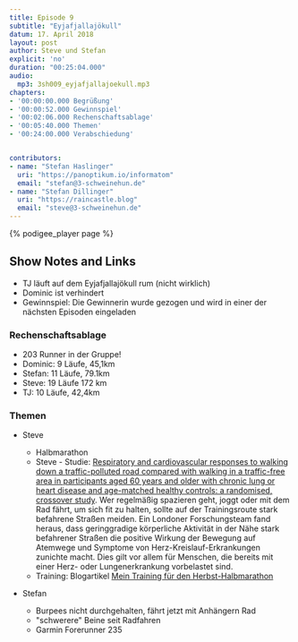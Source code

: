 ```yaml
---
title: Episode 9
subtitle: "Eyjafjallajökull"
datum: 17. April 2018
layout: post
author: Steve und Stefan
explicit: 'no'
duration: "00:25:04.000"
audio:
  mp3: 3sh009_eyjafjallajoekull.mp3
chapters:
- '00:00:00.000 Begrüßung'
- '00:00:52.000 Gewinnspiel'
- '00:02:06.000 Rechenschaftsablage'
- '00:05:40.000 Themen'
- '00:24:00.000 Verabschiedung'


contributors:
- name: "Stefan Haslinger"
  uri: "https://panoptikum.io/informatom"
  email: "stefan@3-schweinehun.de"
- name: "Stefan Dillinger"
  uri: "https://raincastle.blog"
  email: "steve@3-schweinehun.de"
---
```


{% podigee_player page %}

## Show Notes and Links

* TJ läuft auf dem Eyjafjallajökull rum (nicht wirklich)
* Dominic ist verhindert
* Gewinnspiel: Die Gewinnerin wurde gezogen und wird in einer der nächsten Episoden eingeladen


### Rechenschaftsablage

* 203 Runner in der Gruppe!
* Dominic: 9 Läufe, 45,1km
* Stefan: 11 Läufe, 79.1km
* Steve: 19 Läufe 172 km
* TJ: 10 Läufe, 42,4km


### Themen

* Steve
  * Halbmarathon
  * Steve - Studie: [Respiratory and cardiovascular responses to walking down a traffic-polluted road compared with walking in a traffic-free area in participants aged 60 years and older with chronic lung or heart disease and age-matched healthy controls: a randomised, crossover study](http://www.thelancet.com/journals/lancet/article/PIIS0140-6736(17)32643-0/fulltext). Wer regelmäßig
  spazieren geht, joggt oder mit dem Rad fährt, um sich fit zu halten, sollte auf der Trainingsroute
  stark befahrene Straßen meiden. Ein Londoner Forschungsteam fand heraus, dass geringgradige
  körperliche Aktivität in der Nähe stark befahrener Straßen die positive Wirkung der Bewegung auf
  Atemwege und Symptome von Herz-Kreislauf-Erkrankungen zunichte macht. Dies gilt vor allem für
  Menschen, die bereits mit einer Herz- oder Lungenerkrankung vorbelastet sind.
  * Training: Blogartikel [Mein Training für den Herbst-Halbmarathon](https://raincastle.blog/?p=335)


* Stefan
  * Burpees nicht durchgehalten, fährt jetzt mit Anhängern Rad
  * "schwerere" Beine seit Radfahren
  * Garmin Forerunner 235
